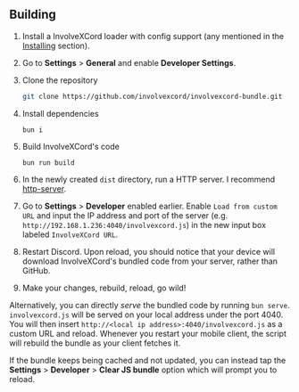 ## Building
1. Install a InvolveXCord loader with config support (any mentioned in the [Installing](#installing) section).
2. Go to **Settings** > **General** and enable **Developer Settings**.
3. Clone the repository

    ```sh
    git clone https://github.com/involvexcord/involvexcord-bundle.git
    ```

4. Install dependencies

    ```
    bun i
    ```

5. Build InvolveXCord's code

    ```
    bun run build
    ```

6. In the newly created `dist` directory, run a HTTP server. I recommend [http-server](https://www.npmjs.com/package/http-server).
7. Go to **Settings** > **Developer** enabled earlier. Enable `Load from custom URL` and input the IP address and port of the server (e.g. `http://192.168.1.236:4040/involvexcord.js`) in the new input box labeled `InvolveXCord URL`.
8. Restart Discord. Upon reload, you should notice that your device will download InvolveXCord's bundled code from your server, rather than GitHub.
9. Make your changes, rebuild, reload, go wild!

Alternatively, you can directly *serve* the bundled code by running `bun serve`. `involvexcord.js` will be served on your local address under the port 4040. You will then insert `http://<local ip address>:4040/involvexcord.js` as a custom URL and reload. Whenever you restart your mobile client, the script will rebuild the bundle as your client fetches it.

If the bundle keeps being cached and not updated, you can instead tap the **Settings** > **Developer** > **Clear JS bundle** option which will prompt you to reload.
